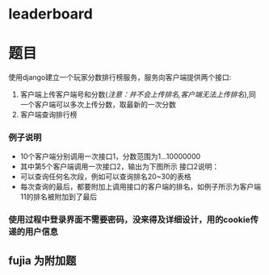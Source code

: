 # leaderboard

# 题目

使用django建立一个玩家分数排行榜服务，服务向客户端提供两个接口:

1. 客户端上传客户端号和分数(*注意：并不会上传排名,客户端无法上传排名*),同一个客户端可以多次上传分数，取最新的一次分数
2. 客户端查询排行榜

### 例子说明

- 10个客户端分别调用一次接口1，分数范围为1...10000000
- 其中第5个客户端调用一次接口2，输出为下图所示 接口2说明：
- 可以查询任何名次段，例如可以查询排名20~30的表格
- 每次查询的最后，都要附加上调用接口的客户端的排名，如例子所示为客户端11的排名被附加到了最后

### 使用过程中登录界面不需要密码，没来得及详细设计，用的cookie传递的用户信息

## fujia 为附加题